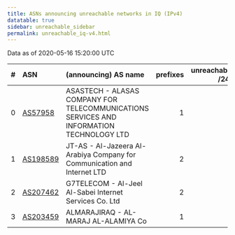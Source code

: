 ```yaml
---
title: ASNs announcing unreachable networks in IQ (IPv4)
datatable: true
sidebar: unreachable_sidebar
permalink: unreachable_iq-v4.html
---
```


Data as of 2020-05-16 15:20:00 UTC


<div class="datatable-begin"></div>

|   # | ASN                                      | (announcing) AS name                                                                     |   prefixes |   unreachable /24s |
|----:|:-----------------------------------------|:-----------------------------------------------------------------------------------------|-----------:|-------------------:|
|   0 | [AS57958](unreachable_AS57958-v4.html)   | ASASTECH - ALASAS COMPANY FOR TELECOMMUNICATIONS SERVICES AND INFORMATION TECHNOLOGY LTD |          1 |                  4 |
|   1 | [AS198589](unreachable_AS198589-v4.html) | JT-AS - Al-Jazeera Al-Arabiya Company for Communication and Internet LTD                 |          2 |                  2 |
|   2 | [AS207462](unreachable_AS207462-v4.html) | G7TELECOM - Al-Jeel Al-Sabei Internet Services Co. Ltd                                   |          2 |                  2 |
|   3 | [AS203459](unreachable_AS203459-v4.html) | ALMARAJIRAQ - AL-MARAJ AL-ALAMIYA Co                                                     |          1 |                  1 |

<div class="datatable-end"></div>